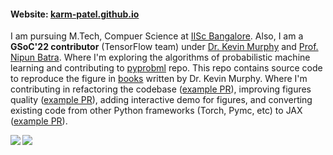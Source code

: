 #### Website: [karm-patel.github.io](https://karm-patel.github.io/)
I am pursuing M.Tech, Compuer Science at [IISc Bangalore](https://iisc.ac.in/).
Also, I am a **GSoC'22 contributor** (TensorFlow team) under [Dr. Kevin Murphy](https://www.cs.ubc.ca/~murphyk/) and [Prof. Nipun Batra](https://nipunbatra.github.io/). Where I'm exploring the algorithms of probabilistic machine learning and contributing to [pyprobml](https://github.com/probml/pyprobml) repo. This repo contains source code to reproduce the figure in [books](https://probml.github.io/pml-book/) written by Dr. Kevin Murphy. Where I'm contributing in refactoring the codebase ([example PR](https://github.com/probml/pyprobml/pull/807)), improving figures quality ([example PR](https://github.com/probml/pyprobml/pull/713)), adding interactive demo for figures, and converting existing code from other Python frameworks (Torch, Pymc, etc) to JAX ([example PR](https://github.com/probml/pyprobml/issues/694#issuecomment-1095150779)). 

<a href="https://github.com/anuraghazra/github-readme-stats">
<img align="left" src="https://github-readme-stats.vercel.app/api?username=karm-patel&count_private=true&show_icons=true&theme=radical" />
</a>
<a href="https://github.com/anuraghazra/convoychat">
<img align="center" src="https://github-readme-stats.vercel.app/api/top-langs/?username=karm-patel&layout=compact" />
</a>
